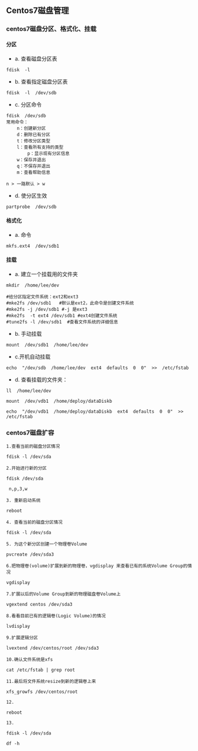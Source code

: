 ## Centos7磁盘管理

### centos7磁盘分区、格式化、挂载

#### 分区

- a. 查看磁盘分区表

```
fdisk  -l
```

- b. 查看指定磁盘分区表

```
fdisk  -l  /dev/sdb
```

- c. 分区命令

```
fdisk  /dev/sdb
常用命令：
    n：创建新分区
    d：删除已有分区
    t：修改分区类型
    l：查看所有支持的类型
        p：显示现有分区信息
    w：保存并退出
    q：不保存并退出
    m：查看帮助信息
    
n > 一路默认 > w
```

- d. 使分区生效

```
partprobe  /dev/sdb
```

#### 格式化

- a. 命令

```
mkfs.ext4  /dev/sdb1
```

#### 挂载

- a. 建立一个挂载用的文件夹

```
mkdir  /home/lee/dev

#给分区指定文件系统：ext2和ext3
#mke2fs /dev/sdb1   #默认是ext2，此命令是创建文件系统
#mke2fs -j /dev/sdb1 #-j 是ext3
#mke2fs  -t ext4 /dev/sdb1 #ext4创建文件系统
#tune2fs -l /dev/sdb1  #查看文件系统的详细信息
```

- b. 手动挂载

```
mount  /dev/sdb1  /home/lee/dev
```

- c.开机自动挂载

```
echo  "/dev/sdb  /home/lee/dev  ext4  defaults  0  0"  >>  /etc/fstab
```

- d. 查看挂载的文件夹：

```
ll  /home/lee/dev
```

```
mount  /dev/vdb1  /home/deploy/dataDiskb
```

```
echo  "/dev/vdb1  /home/deploy/dataDiskb  ext4  defaults  0  0"  >>  /etc/fstab
```

### centos7磁盘扩容

```
1.查看当前的磁盘分区情况

fdisk -l /dev/sda

2.开始进行新的分区

fdisk /dev/sda

 n,p,3,w

3. 重新启动系统

reboot

4. 查看当前的磁盘分区情况

fdisk -l /dev/sda

5. 为这个新分区创建一个物理卷Volume

pvcreate /dev/sda3

6.把物理卷(volume)扩展到新的物理卷，vgdisplay 来查看已有的系统Volume Group的情况

vgdisplay

7.扩展以后的Volume Group到新的物理磁盘卷Volume上

vgextend centos /dev/sda3

8.看看目前已有的逻辑卷(Logic Volume)的情况

lvdisplay

9.扩展逻辑分区

lvextend /dev/centos/root /dev/sda3

10.确认文件系统是xfs

cat /etc/fstab | grep root

11.最后将文件系统resize到新的逻辑卷上来

xfs_growfs /dev/centos/root

12.

reboot

13.

fdisk -l /dev/sda

df -h
```